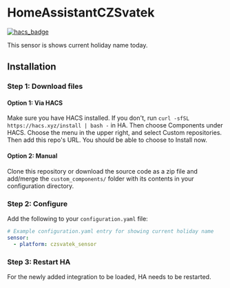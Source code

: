# HomeAssistantCZSvatek

[![hacs_badge](https://img.shields.io/badge/HACS-Default-orange.svg?style=for-the-badge)](https://github.com/custom-components/hacs)

This sensor is shows current holiday name today.


## Installation

### Step 1: Download files

#### Option 1: Via HACS

Make sure you have HACS installed. If you don't, run `curl -sfSL https://hacs.xyz/install | bash -` in HA.
Then choose Components under HACS. Choose the menu in the upper right, and select Custom repositories. Then add this repo's URL. You should be able to choose to Install now.

#### Option 2: Manual
Clone this repository or download the source code as a zip file and add/merge the `custom_components/` folder with its contents in your configuration directory.

### Step 2: Configure
Add the following to your `configuration.yaml` file:

```yaml
# Example configuration.yaml entry for showing current holiday name
sensor:
  - platform: czsvatek_sensor
```

### Step 3: Restart HA
For the newly added integration to be loaded, HA needs to be restarted.

